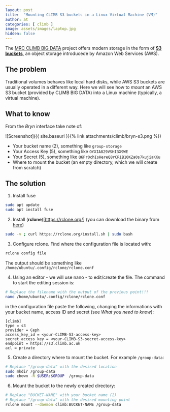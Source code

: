 ```yaml
---
layout: post
title:  "Mounting CLIMB S3 buckets in a Linux Virtual Machine (VM)"
author: at
categories: [ climb ]
image: assets/images/laptop.jpg
hidden: false
---
```



The [MRC CLIMB BIG DATA](https://www.climb.ac.uk)
project offers modern storage in the form of
**[S3 buckets](https://www.techtarget.com/searchaws/definition/AWS-bucket)**,
an object storage introducede by Amazon Web Services (AWS).

## The problem

Traditional volumes behaves like local hard disks, while AWS S3 buckets are usually operated in a different way.
Here we will see how to *mount* an AWS S3 bucket (provided by CLIMB BIG DATA) into a Linux machine (typically, a virtual machine).

## What to know

From the *Bryn* interface take note of:

![Screenshot]({{ site.baseurl }}{% link attachments/climb/bryn-s3.png %})

* Your bucket name (2), something like `group-storage`
* Your Access Key (5), something like `OYXIA829VSHI3X9WE`
* Your Secret (5), something like `Q6Pr0chIsHereQ8rCR1B10KZa0s7kujiaKKu`
* Where to mount the bucket (an empty directory, which we will create from scratch)

## The solution

1) Install fuse

```bash
sudo apt update
sudo apt install fuse
```

2) Install (**rclone**)[https://rclone.org/]
(you can download the binary from [here](https://rclone.org/downloads/))

```bash
sudo -v ; curl https://rclone.org/install.sh | sudo bash
```

3) Configure rclone. Find where the configuration file is located with:

```bash
rclone config file
```
The output should be something like `/home/ubuntu/.config/rclone/rclone.conf`

4) Using an editor - we will use nano - to edit/create the file. The command to start the editing session is:

```bash
# Replace the filename with the output of the previous point!!!
nano /home/ubuntu/.config/rclone/rclone.conf
```

in the configuration file paste the following, changing the informations with your bucket name, access ID and secret (see *What you need to know*):

```text
[climb]
type = s3
provider = Ceph
access_key_id = <your-CLIMB-S3-access-key>
secret_access_key = <your-CLIMB-S3-secret-access-key>
endpoint = https://s3.climb.ac.uk
acl = private
```

5) Create a directory where to mount the bucket. 
For example `/group-data`:

```bash
# Replace "/group-data" with the desired location
sudo mkdir /group-data
sudo chown -R $USER:$GROUP  /group-data
```
6) Mount the bucket to the newly created directory:

```bash
# Replace "BUCKET-NAME" with your bucket name (2)
# Replace "/group-data" with the desired mounting point
rclone mount --daemon climb:BUCKET-NAME /group-data
 ```